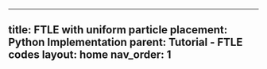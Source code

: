 
---
title: FTLE with uniform particle placement: Python Implementation 
parent: Tutorial - FTLE codes
layout: home
nav_order: 1
---





